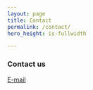 ```yaml
---
layout: page
title: Contact
permalink: /contact/
hero_height: is-fullwidth

---
```


### Contact us
<a href="mailto:ortiz432@umn.edu" class="button is-normal is-responsive is-outlined">
E-mail
</a>
